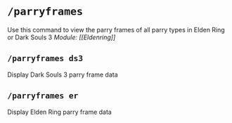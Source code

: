 # `/parryframes`
Use this command to view the parry frames of all parry types in Elden Ring or Dark Souls 3
*Module: [[Eldenring]]*
## `/parryframes ds3`
Display Dark Souls 3 parry frame data

## `/parryframes er`
Display Elden Ring parry frame data
